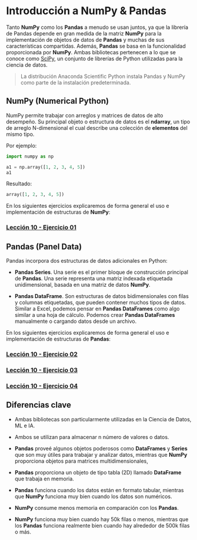 # Introducción a NumPy & Pandas


Tanto **NumPy** como los **Pandas** a menudo se usan juntos, ya que la librería de Pandas depende en gran medida de la matriz **NumPy** para la implementación de objetos de datos de **Pandas** y muchas de sus características compartidas. Además, **Pandas** se basa en la funcionalidad proporcionada por **NumPy**. Ambas bibliotecas pertenecen a lo que se conoce como [SciPy](https://www.scipy.org/), un conjunto de librerías de Python utilizadas para la ciencia de datos.

> La distribución Anaconda Scientific Python instala Pandas y NumPy como parte de la instalación predeterminada.

## NumPy (Numerical Python)

NumPy permite trabajar con arreglos y matrices de datos de alto desempeño. Su principal objeto o estructura de datos es el **ndarray**, un tipo de arreglo N-dimensional el cual describe una colección de **elementos** del mismo tipo.

Por ejemplo:

```py
import numpy as np

a1 = np.array([1, 2, 3, 4, 5])
a1
```

Resultado:

```py
array([1, 2, 3, 4, 5])
```
En los siguientes ejercicios explicaremos de forma general el uso e implementación de estructuras de **NumPy**:

### [Lección 10 - Ejercicio 01](http://localhost:8888/lab/tree/my_python_repo/Ejercicio%2010-01.ipynb)


## Pandas (Panel Data)

Pandas incorpora dos estructuras de datos adicionales en Python:

- **Pandas Series**. Una serie es el primer bloque de construcción principal de **Pandas**. Una serie representa una matriz indexada etiquetada unidimensional, basada en una matriz de datos **NumPy**.

- **Pandas DataFrame**. Son estructuras de datos bidimensionales con filas y columnas etiquetadas, que pueden contener muchos tipos de datos. Similar a Excel, podemos pensar en **Pandas DataFrames** como algo similar a una hoja de cálculo. Podemos crear **Pandas DataFrames** manualmente o cargando datos desde un archivo.

En los siguientes ejercicios explicaremos de forma general el uso e implementación de estructuras de **Pandas**:

### [Lección 10 - Ejercicio 02](http://localhost:8888/lab/tree/my_python_repo/Ejercicio%2010-02.ipynb)

### [Lección 10 - Ejercicio 03](http://localhost:8888/lab/tree/my_python_repo/Ejercicio%2010-03.ipynb)

### [Lección 10 - Ejercicio 04](http://localhost:8888/lab/tree/my_python_repo/Ejercicio%2010-04.ipynb)

## Diferencias clave  

- Ambas bibliotecas son particularmente utilizadas en la Ciencia de Datos, ML e IA.

- Ambos se utilizan para almacenar n número de valores o datos.  

- **Pandas** proveé algunos objetos poderosos como **DataFrames** y **Series** que son muy útiles para trabajar y analizar datos, mientras que **NumPy** proporciona objetos para matrices multidimensionales,

- **Pandas** proporciona un objeto de tipo tabla (2D) llamado **DataFrame** que trabaja en memoria.

- **Pandas** funciona cuando los datos están en formato tabular, mientras que **NumPy** funciona muy bien cuando los datos son numéricos.

- **NumPy** consume menos memoria en comparación con los **Pandas**.  

- **NumPy** funciona muy bien cuando hay 50k filas o menos, mientras que los **Pandas** funciona realmente bien cuando hay alrededor de 500k filas o más.
